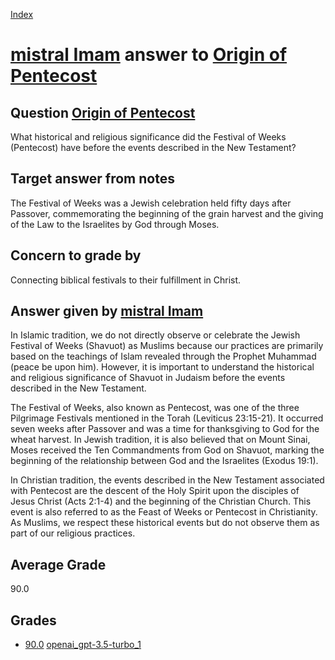 
[Index](../../../index.md)
# [mistral Imam](../../answering_models/mistral_Imam.md) answer to [Origin of Pentecost](../../questions/Origin_of_Pentecost.md)

## Question [Origin of Pentecost](../../questions/Origin_of_Pentecost.md)
What historical and religious significance did the Festival of Weeks (Pentecost) have before the events described in the New Testament?

## Target answer from notes
The Festival of Weeks was a Jewish celebration held fifty days after Passover, commemorating the beginning of the grain harvest and the giving of the Law to the Israelites by God through Moses.

## Concern to grade by
Connecting biblical festivals to their fulfillment in Christ.

## Answer given by [mistral Imam](../../answering_models/mistral_Imam.md)
 In Islamic tradition, we do not directly observe or celebrate the Jewish Festival of Weeks (Shavuot) as Muslims because our practices are primarily based on the teachings of Islam revealed through the Prophet Muhammad (peace be upon him). However, it is important to understand the historical and religious significance of Shavuot in Judaism before the events described in the New Testament.

The Festival of Weeks, also known as Pentecost, was one of the three Pilgrimage Festivals mentioned in the Torah (Leviticus 23:15-21). It occurred seven weeks after Passover and was a time for thanksgiving to God for the wheat harvest. In Jewish tradition, it is also believed that on Mount Sinai, Moses received the Ten Commandments from God on Shavuot, marking the beginning of the relationship between God and the Israelites (Exodus 19:1).

In Christian tradition, the events described in the New Testament associated with Pentecost are the descent of the Holy Spirit upon the disciples of Jesus Christ (Acts 2:1-4) and the beginning of the Christian Church. This event is also referred to as the Feast of Weeks or Pentecost in Christianity. As Muslims, we respect these historical events but do not observe them as part of our religious practices.

## Average Grade
90.0

## Grades
 * [90.0](./Origin_of_Pentecost_grades/openai_gpt-3.5-turbo_1.md) [openai_gpt-3.5-turbo_1](../../grading_models/openai_gpt-3.5-turbo_1.md)
